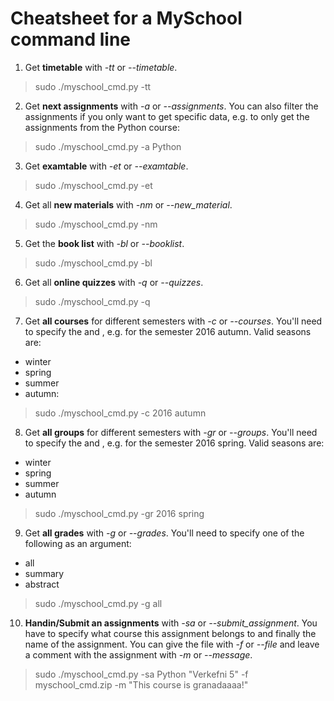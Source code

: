 # Cheatsheet for a MySchool command line
1. Get **timetable** with *-tt* or *--timetable*.

> sudo ./myschool_cmd.py -tt      

2. Get **next assignments** with *-a* or *--assignments*. You can also filter the assignments if you only want to get specific data, e.g. to only get the assignments from the Python course:

> sudo ./myschool_cmd.py -a Python

3. Get **examtable** with *-et* or *--examtable*.

> sudo ./myschool_cmd.py -et

4. Get all **new materials** with *-nm* or *--new_material*.

> sudo ./myschool_cmd.py -nm

5. Get the **book list** with *-bl* or *--booklist*.

> sudo ./myschool_cmd.py -bl

6. Get all **online quizzes** with *-q* or *--quizzes*.

> sudo ./myschool_cmd.py -q 

7. Get **all courses** for different semesters with *-c* or *--courses*. You'll need to specify the <year> and <season>, e.g. for the semester 2016 autumn. Valid seasons are: 
* winter
* spring
* summer
* autumn:

> sudo ./myschool_cmd.py -c 2016 autumn

8. Get **all groups** for different semesters with *-gr* or *--groups*. You'll need to specify the <year> and <season>, e.g. for the semester 2016 spring. Valid seasons are: 
* winter
* spring
* summer
* autumn

> sudo ./myschool_cmd.py -gr 2016 spring

9. Get **all grades** with *-g* or *--grades*. You'll need to specify one of the following as an argument:
* all
* summary
* abstract

> sudo ./myschool_cmd.py -g all

10. **Handin/Submit an assignments** with *-sa* or *--submit_assignment*. You have to specify what course this assignment belongs to and finally the name of the assignment. You can give the file with *-f* or *--file* and leave a comment with the assignment with *-m* or *--message*.

> sudo ./myschool_cmd.py -sa Python "Verkefni 5" -f myschool_cmd.zip -m "This course is granadaaaa!"
